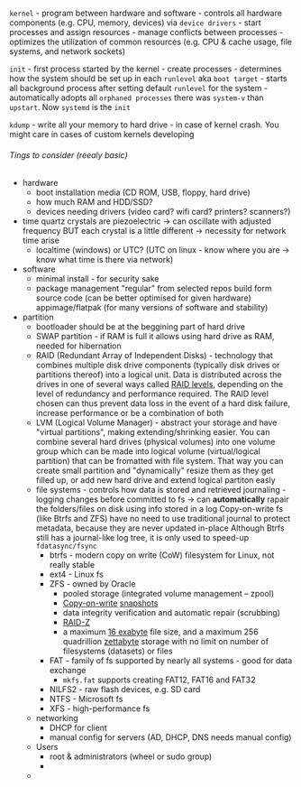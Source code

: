 `kernel` - program between hardware and software
	- controls all hardware components (e.g. CPU, memory, devices) via `device drivers`
	- start processes and assign resources
	- manage conflicts between processes
	- optimizes the utilization of common resources (e.g. CPU & cache usage, file systems, and network sockets)

`init` - first process started by the kernel
	- create processes
	- determines how the system should be set up in each `runlevel` aka `boot target`
	- starts all background process after setting default `runlevel` for the system
	- automatically adopts all `orphaned processes`
there was `system-v` than `upstart`. Now `systemd` is the `init`


`kdump` - write all your memory to hard drive - in case of kernel crash.
You might care in cases of custom kernels developing



###### Tings to consider (reealy basic)
- hardware
	- boot installation media (CD ROM, USB, floppy, hard drive)
	- how much RAM and HDD/SSD?
	- devices needing drivers (video card? wifi card? printers? scanners?)
- time
  quartz crystals are piezoelectric -> can oscillate with adjusted frequency BUT each crystal is a little different -> necessity for network time arise
	- localtime (windows) or UTC? (UTC on linux - know where you are -> know what time is there via network)
- software
	- minimal install - for security sake
	- package management
		  "regular" from selected repos
		  build form source code (can be better optimised for given hardware)
		  appimage/flatpak (for many versions of software and stability)
- partition
	- bootloader should be at the beggining part of hard drive
	- SWAP partition - if RAM is full it allows using hard drive as RAM, needed for hibernation
	- RAID (Redundant Array of Independent Disks) - technology that combines multiple disk drive components (typically disk drives or partitions thereof) into a logical unit.
		  Data is distributed across the drives in one of several ways called [RAID levels](https://wiki.archlinux.org/title/RAID#RAID_levels), depending on the level of redundancy and performance required. The RAID level chosen can thus prevent data loss in the event of a hard disk failure, increase performance or be a combination of both
	 - LVM (Logical Volume Manager) - abstract your storage and have "virtual partitions", making extending/shrinking easier.
		 You can combine several hard drives (physical volumes) into one volume group which can be made into logical volume (virtual/logical partition) that can be fromatted with file system.
		 That way you can create small partition and "dynamically" resize them as they get filled up, or add new hard drive and extend logical partiton easly
	- file systems - controls how data is stored and retrieved
		journaling - logging changes before committed to fs -> can **automatically** rapair the folders/files on disk using info stored in a log
			Copy-on-write fs (like Btrfs and ZFS) have no need to use traditional journal to protect metadata, because they are never updated in-place
			Although Btrfs still has a journal-like log tree, it is only used to speed-up `fdatasync/fsync`
		- btrfs - modern copy on write (CoW) filesystem for Linux, not really stable
		- ext4 - Linux fs
		- ZFS - owned by Oracle
			- pooled storage (integrated volume management – zpool)
			- [Copy-on-write](https://en.wikipedia.org/wiki/Copy-on-write "wikipedia:Copy-on-write")  [snapshots](https://en.wikipedia.org/wiki/Snapshot_(computer_storage) "wikipedia:Snapshot (computer storage)")
			- data integrity verification and automatic repair (scrubbing)
			- [RAID-Z](https://en.wikipedia.org/wiki/RAID-Z "wikipedia:RAID-Z")
			- a maximum [16 exabyte](https://en.wikipedia.org/wiki/Exabyte "wikipedia:Exabyte") file size, and a maximum 256 quadrillion [zettabyte](https://en.wikipedia.org/wiki/Zettabyte "wikipedia:Zettabyte") storage with no limit on number of filesystems (datasets) or files
		- FAT - family of fs supported by nearly all systems - good for data exchange
			- `mkfs.fat` supports creating FAT12, FAT16 and FAT32
		- NILFS2 - raw flash devices, e.g. SD card
		- NTFS - Microsoft fs
		- XFS - high-performance fs
	- networking
		- DHCP for client
		- manual config for servers (AD, DHCP, DNS needs manual config)
	- Users
		- root & administrators (wheel or sudo group)
		- 
	- 

